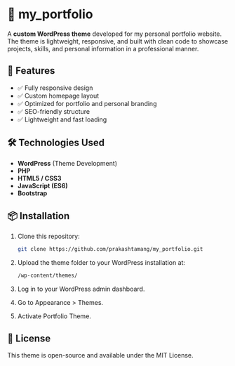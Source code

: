# 🎨 my_portfolio
A **custom WordPress theme** developed for my personal portfolio website. The theme is lightweight, responsive, and built with clean code to showcase projects, skills, and personal information in a professional manner.

## 🚀 Features
- ✅ Fully responsive design  
- ✅ Custom homepage layout  
- ✅ Optimized for portfolio and personal branding  
- ✅ SEO-friendly structure  
- ✅ Lightweight and fast loading  

## 🛠️ Technologies Used
- **WordPress** (Theme Development)  
- **PHP**  
- **HTML5 / CSS3**  
- **JavaScript (ES6)**  
- **Bootstrap**

## 📦 Installation
1. Clone this repository:  
   ```bash
   git clone https://github.com/prakashtamang/my_portfolio.git

2. Upload the theme folder to your WordPress installation at:  
   ```bash
   /wp-content/themes/

3. Log in to your WordPress admin dashboard.

4. Go to Appearance > Themes.
5. Activate Portfolio Theme.

## 📄 License
This theme is open-source and available under the MIT License.

